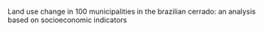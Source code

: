 Land use change in 100 municipalities in the brazilian cerrado: an analysis based on socioeconomic indicators
